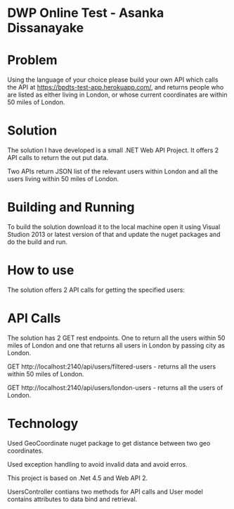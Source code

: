 # DWP Online Test - Asanka Dissanayake


# Problem
Using the language of your choice please build your own API which calls the API at https://bpdts-test-app.herokuapp.com/, and returns people who are listed as either living in London, or whose current coordinates are within 50 miles of London.

# Solution
The solution I have developed is a small .NET Web API Project. It offers 2 API calls to return the out put data.

Two APIs return JSON list of the relevant users within London and all the users living within 50 miles of London.

# Building and Running
To build the solution download it to the local machine open it using Visual Studion 2013 or latest version of that and update the nuget packages and do the build and run.

# How to use
The solution offers 2 API calls for getting the specified users:

# API Calls
The solution has 2 GET rest endpoints. One to return all the users within 50 miles of London and one that returns all users in London by passing city as London.

GET http://localhost:2140/api/users/filtered-users - returns all the users within 50 miles of London.

GET http://localhost:2140/api/users/london-users - returns all the users of London.

# Technology
Used GeoCoordinate nuget package to get distance between two geo coordinates.

Used exception handling to avoid invalid data and avoid erros.

This project is based on .Net 4.5 and Web API 2.

UsersController contians two methods for API calls and User model contains attributes to data bind and retrieval.
